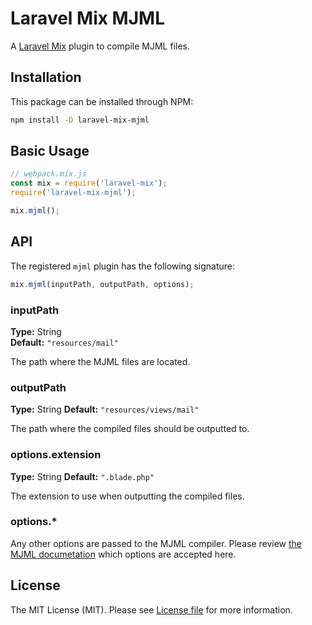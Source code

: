 # Laravel Mix MJML

A [Laravel Mix](https://github.com/JeffreyWay/laravel-mix) plugin to compile MJML files.

## Installation

This package can be installed through NPM:

```sh
npm install -D laravel-mix-mjml
```

## Basic Usage

```js
// webpack.mix.js
const mix = require('laravel-mix');
require('laravel-mix-mjml');

mix.mjml();
```

## API

The registered `mjml` plugin has the following signature:

```js
mix.mjml(inputPath, outputPath, options);
```

### inputPath

**Type:** String  
**Default:** `"resources/mail"`

The path where the MJML files are located.

### outputPath

**Type:** String
**Default:** `"resources/views/mail"`

The path where the compiled files should be outputted to.

### options.extension

**Type:** String
**Default:** `".blade.php"`

The extension to use when outputting the compiled files.

### options.*

Any other options are passed to the MJML compiler. Please review [the MJML documetation](https://mjml.io/documentation/#inside-node-js) which options are accepted here.

## License

The MIT License (MIT). Please see [License file](LICENSE.md) for more information.
